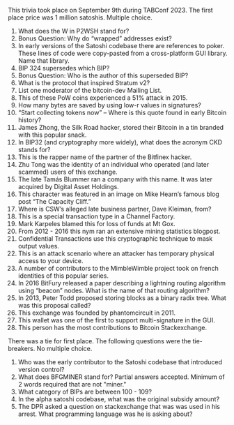 This trivia took place on September 9th during TABConf 2023. The first place price was 1 million satoshis. Multiple choice. 

1. What does the W in P2WSH stand for?
2. Bonus Question: Why do “wrapped” addresses exist?
3. In early versions of the Satoshi codebase there are references to poker. These lines of code were copy-pasted from a cross-platform GUI library. Name that library.
4. BIP 324 supersedes which BIP?
5. Bonus Question: Who is the author of this superseded BIP?
6. What is the protocol that inspired Stratum v2?
7. List one moderator of the bitcoin-dev Mailing List.
8. This of these PoW coins experienced a 51% attack in 2015.
9. How many bytes are saved by using low-r values in signatures?
10. “Start collecting tokens now” – Where is this quote found in early Bitcoin history?
11. James Zhong, the Silk Road hacker, stored their Bitcoin in a tin branded with this popular snack.
12. In BIP32 (and cryptography more widely), what does the acronym CKD stands for? 
13. This is the rapper name of the partner of the Bitfinex hacker.
14. Zhu Tong was the identity of an individual who operated (and later scammed) users of this exchange.
15. The late Tamás Blummer ran a company with this name. It was later acquired by Digital Asset Holdings.
16. This character was featured in an image on Mike Hearn’s famous blog post “The Capacity Cliff.”
17. Where is CSW’s alleged late business partner, Dave Kleiman, from?
18. This is a special transaction type in a Channel Factory.
19. Mark Karpeles blamed this for loss of funds at Mt Gox.
20. From 2012 - 2016 this nym ran an extensive mining statistics blogpost.
21. Confidential Transactions use this cryptographic technique to mask output values.
22. This is an attack scenario where an attacker has temporary physical access to your device.
23. A number of contributors to the MimbleWimble project took on french identities of this popular series.
24. In 2016 BitFury released a paper describing a lightning routing algorithm using “beacon” nodes. What is the name of that routing algorithm?
25. In 2013, Peter Todd proposed storing blocks as a binary radix tree. What was this proposal called?
26. This exchange was founded by phantomcircuit in 2011.
27. This wallet was one of the first to support multi-signature in the GUI.
28. This person has the most contributions to Bitcoin Stackexchange.

There was a tie for first place. The following questions were the tie-breakers. No multiple choice. 
1. Who was the early contributor to the Satoshi codebase that introduced version control?
2. What does BFGMINER stand for? Partial answers accepted. Minimum of 2 words required that are not "miner."
3. What category of BIPs are between 100 - 109?
4. In the alpha satoshi codebase, what was the original subsidy amount?
5. The DPR asked a question on stackexchange that was was used in his arrest. What programming language was he is asking about?








